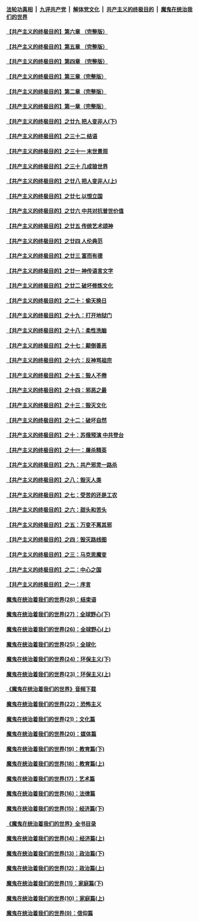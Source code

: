 

####  [法轮功真相](../../../../basic/blob/master/README.md?t=07020231) &nbsp;|&nbsp; [九评共产党](../../../../9ping.md/blob/master/README.md?t=07020231) &nbsp;|&nbsp; [解体党文化](../../../../jtdwh.md/blob/master/README.md?t=07020231)  &nbsp;|&nbsp; [共产主义的终极目的](../../../../gczydzjmd.md/blob/master/README.md?t=07020231) &nbsp;|&nbsp; [魔鬼在统治我们的世界](../../../../mgztzwmdsj.md/blob/master/README.md?t=07020231) 

#### [【共产主义的终极目的】第六章 （完整版）](../pages/nsc422/n11428913.md?t=07020231) 

#### [【共产主义的终极目的】第五章 （完整版）](../pages/nsc422/n11428912.md?t=07020231) 

#### [【共产主义的终极目的】第四章 （完整版）](../pages/nsc422/n11428907.md?t=07020231) 

#### [【共产主义的终极目的】第三章（完整版）](../pages/nsc422/n11428848.md?t=07020231) 

#### [【共产主义的终极目的】第二章（完整版）](../pages/nsc422/n11428831.md?t=07020231) 

#### [【共产主义的终极目的】第一章（完整版）](../pages/nsc422/n11417651.md?t=07020231) 

#### [【共产主义的终极目的】之廿九 把人变非人(下)](../pages/nsc422/n11344140.md?t=07020231) 

#### [【共产主义的终极目的】之三十二 结语](../pages/nsc422/n11360535.md?t=07020231) 

#### [【共产主义的终极目的】之三十一 末世景观](../pages/nsc422/n11351129.md?t=07020231) 

#### [【共产主义的终极目的】之三十 几成狼世界](../pages/nsc422/n11348280.md?t=07020231) 

#### [【共产主义的终极目的】之廿八 把人变非人(上)](../pages/nsc422/n11340492.md?t=07020231) 

#### [【共产主义的终极目的】之廿七 以恨立国](../pages/nsc422/n11336944.md?t=07020231) 

#### [【共产主义的终极目的】之廿六 中共对抗普世价值](../pages/nsc422/n11324785.md?t=07020231) 

#### [【共产主义的终极目的】之廿五 传统艺术颂神](../pages/nsc422/n11296396.md?t=07020231) 

#### [【共产主义的终极目的】之廿四 人伦典范](../pages/nsc422/n11296397.md?t=07020231) 

#### [【共产主义的终极目的】之廿三 富而有德](../pages/nsc422/n11283598.md?t=07020231) 

#### [【共产主义的终极目的】之廿一 神传语言文字](../pages/nsc422/n11263265.md?t=07020231) 

#### [【共产主义的终极目的】之廿二 破坏修炼文化](../pages/nsc422/n11245728.md?t=07020231) 

#### [【共产主义的终极目的】之二十：偷天换日](../pages/nsc422/n11238846.md?t=07020231) 

#### [【共产主义的终极目的】之十九：打开地狱门](../pages/nsc422/n11206376.md?t=07020231) 

#### [【共产主义的终极目的】之十八：柔性洗脑](../pages/nsc422/n11199994.md?t=07020231) 

#### [【共产主义的终极目的】之十七：颠倒善恶](../pages/nsc422/n11179782.md?t=07020231) 

#### [【共产主义的终极目的】之十六：反神骂祖宗](../pages/nsc422/n11166798.md?t=07020231) 

#### [【共产主义的终极目的】之十五：毁人不倦](../pages/nsc422/n11166792.md?t=07020231) 

#### [【共产主义的终极目的】之十四：邪恶之最](../pages/nsc422/n11150249.md?t=07020231) 

#### [【共产主义的终极目的】之十三：毁灭文化](../pages/nsc422/n11135227.md?t=07020231) 

#### [【共产主义的终极目的】之十二：破坏自然](../pages/nsc422/n11135214.md?t=07020231) 

#### [【共产主义的终极目的】之十：苏俄预演 中共登台](../pages/nsc422/n11118424.md?t=07020231) 

#### [【共产主义的终极目的】之十一：屠杀精英](../pages/nsc422/n11118442.md?t=07020231) 

#### [【共产主义的终极目的】之九：共产邪灵一路杀](../pages/nsc422/n11114139.md?t=07020231) 

#### [【共产主义的终极目的】之八：毁灭人类](../pages/nsc422/n11108503.md?t=07020231) 

#### [【共产主义的终极目的】之七：受苦的还是工农](../pages/nsc422/n11101809.md?t=07020231) 

#### [【共产主义的终极目的】之六：甜头和苦头](../pages/nsc422/n11096971.md?t=07020231) 

#### [【共产主义的终极目的】之五：万变不离其邪](../pages/nsc422/n11091285.md?t=07020231) 

#### [【共产主义的终极目的】之四：毁灭路线图](../pages/nsc422/n11086284.md?t=07020231) 

#### [【共产主义的终极目的】之三：马克思魔变](../pages/nsc422/n11061941.md?t=07020231) 

#### [【共产主义的终极目的】之二：中心之国](../pages/nsc422/n11047728.md?t=07020231) 

#### [【共产主义的终极目的】之一：序言](../pages/nsc422/n11086077.md?t=07020231) 

#### [魔鬼在统治着我们的世界(28)：结束语](../pages/nsc422/n10936246.md?t=07020231) 

#### [魔鬼在统治着我们的世界(27)：全球野心(下)](../pages/nsc422/n10928319.md?t=07020231) 

#### [魔鬼在统治着我们的世界(26)：全球野心(上)](../pages/nsc422/n10900318.md?t=07020231) 

#### [魔鬼在统治着我们的世界(25)：全球化](../pages/nsc422/n10788205.md?t=07020231) 

#### [魔鬼在统治着我们的世界(24)：环保主义(下)](../pages/nsc422/n10695307.md?t=07020231) 

#### [魔鬼在统治着我们的世界(23)：环保主义(上)](../pages/nsc422/n10688613.md?t=07020231) 

#### [《魔鬼在统治着我们的世界》音频下载](../pages/nsc422/n10635553.md?t=07020231) 

#### [魔鬼在统治着我们的世界(22)：恐怖主义](../pages/nsc422/n10614727.md?t=07020231) 

#### [魔鬼在统治着我们的世界(21)：文化篇](../pages/nsc422/n10597706.md?t=07020231) 

#### [魔鬼在统治着我们的世界(20)：媒体篇](../pages/nsc422/n10586579.md?t=07020231) 

#### [魔鬼在统治着我们的世界(19)：教育篇(下)](../pages/nsc422/n10564808.md?t=07020231) 

#### [魔鬼在统治着我们的世界(18)：教育篇(上)](../pages/nsc422/n10526970.md?t=07020231) 

#### [魔鬼在统治着我们的世界(17)：艺术篇](../pages/nsc422/n10499093.md?t=07020231) 

#### [魔鬼在统治着我们的世界(16)：法律篇](../pages/nsc422/n10485969.md?t=07020231) 

#### [魔鬼在统治着我们的世界(15)：经济篇(下)](../pages/nsc422/n10469975.md?t=07020231) 

#### [《魔鬼在统治着我们的世界》全书目录](../pages/nsc422/n10464261.md?t=07020231) 

#### [魔鬼在统治着我们的世界(14)：经济篇(上)](../pages/nsc422/n10457370.md?t=07020231) 

#### [魔鬼在统治着我们的世界(13)：政治篇(下)](../pages/nsc422/n10448270.md?t=07020231) 

#### [魔鬼在统治着我们的世界(12)：政治篇(上)](../pages/nsc422/n10444576.md?t=07020231) 

#### [魔鬼在统治着我们的世界(11)：家庭篇(下)](../pages/nsc422/n10440961.md?t=07020231) 

#### [魔鬼在统治着我们的世界(10)：家庭篇(上)](../pages/nsc422/n10435448.md?t=07020231) 

#### [魔鬼在统治着我们的世界(9)：信仰篇](../pages/nsc422/n10432159.md?t=07020231) 

